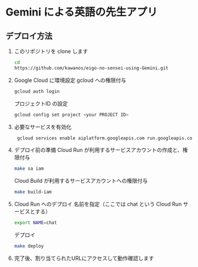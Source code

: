 # Gemini による英語の先生アプリ

## デプロイ方法

1. このリポジトリを clone します
   ```bash
   cd
   https://github.com/kawanos/eigo-no-sensei-using-Gemini.git
   ```

2. Google Cloud に環境設定
   gcloud への権限付与
   ```bash
   gcloud auth login
   ```
   プロジェクトID の設定
   ```bash
   gcloud config set project <your PROJECT ID>
   ```

3. 必要なサービスを有効化
   ```bash
    gcloud services enable aiplatform.googleapis.com run.googleapis.com
   ```

4. デプロイ前の準備
   Cloud Run が利用するサービスアカウントの作成と、権限付与
   ```bash
   make sa iam
   ```

   Cloud Build が利用するサービスアカウントへの権限付与
   ```bash
   make build-iam
   ```

5. Cloud Run へのデプロイ
   名前を指定（ここでは chat という Cloud Run サービスとする）
   ```bash
   export NAME=chat
   ```

   デプロイ
   ```bash
   make deploy
   ```


6. 完了後、割り当てられたURLにアクセスして動作確認します
